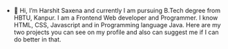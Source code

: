 - 👋 Hi, I’m Harshit Saxena and currently I am pursuing B.Tech degree from HBTU, Kanpur. I am a Frontend Web developer and Programmer. I know HTML, CSS, Javascript and in Programming language Java.
  Here are my two projects you can 
see on my profile and also can suggest me if I can do better in that.
<!---
harshit75160/harshit75160 is a ✨ special ✨ repository because its `README.md` (this file) appears on your GitHub profile.
You can click the Preview link to take a look at your changes.
--->
